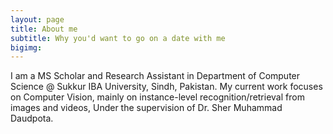 ```yaml
---
layout: page
title: About me
subtitle: Why you'd want to go on a date with me
bigimg: 
---
```

I am a MS Scholar and Research Assistant in Department of Computer Science @ Sukkur IBA University, Sindh, Pakistan. My current work focuses on Computer Vision, mainly on instance-level recognition/retrieval from images and videos, Under the supervision of Dr. Sher Muhammad Daudpota.